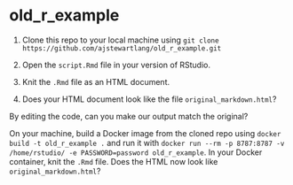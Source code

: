 # old_r_example

1. Clone this repo to your local machine using `git clone https://github.com/ajstewartlang/old_r_example.git`

2. Open the `script.Rmd` file in your version of RStudio.

3. Knit the `.Rmd` file as an HTML document.

4. Does your HTML document look like the file `original_markdown.html`?

By editing the code, can you make our output match the original?

On your machine, build a Docker image from the cloned repo using `docker build -t old_r_example .` and run it with `docker run --rm -p 8787:8787 -v /home/rstudio/ -e PASSWORD=password old_r_example`. In your Docker container, knit the `.Rmd` file. Does the HTML now look like `original_markdown.html`?

